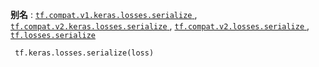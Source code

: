 **别名** : [ `tf.compat.v1.keras.losses.serialize` ](/api_docs/python/tf/keras/losses/serialize), [ `tf.compat.v2.keras.losses.serialize` ](/api_docs/python/tf/keras/losses/serialize), [ `tf.compat.v2.losses.serialize` ](/api_docs/python/tf/keras/losses/serialize), [ `tf.losses.serialize` ](/api_docs/python/tf/keras/losses/serialize)

```
 tf.keras.losses.serialize(loss) 
```


